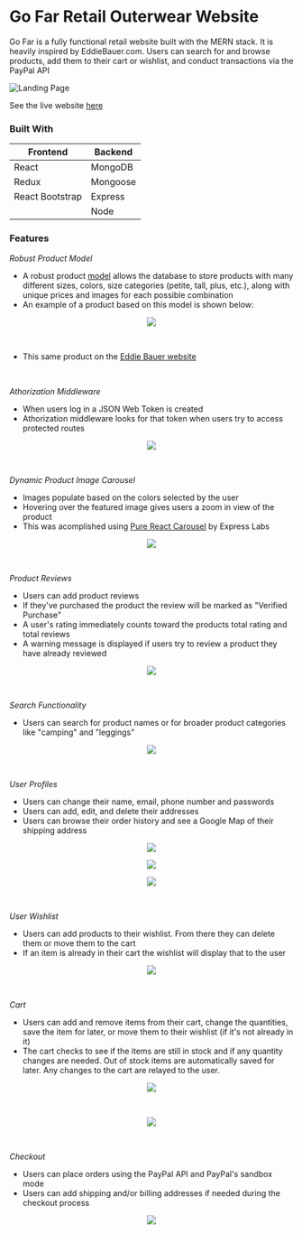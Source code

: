 # Go Far Retail Outerwear Website

Go Far is a fully functional retail website built with the MERN stack. It is heavily inspired by EddieBauer.com. Users can search for and browse products, 
add them to their cart or wishlist, and conduct transactions via the PayPal API

![Landing Page](/frontend/public/images/markdown/landingPage.png)
<br />

See the live website [here](https://gofarapp.herokuapp.com/)

### Built With
Frontend | Backend
------------ | -------------
React | MongoDB
Redux | Mongoose
React Bootstrap | Express
 &nbsp; | Node
 
### Features
*Robust Product Model*
- A robust product [model](/backend/models/productModel.js) allows the database to store products with many different sizes, colors, size categories (petite, tall, plus, etc.), along with unique prices and images for each possible combination
- An example of a product based on this model is shown below:

<p align="center">
  <img width="" src="frontend/public/images/markdown/product.png">
</p>
<br />

- This same product on the [Eddie Bauer website](https://www.eddiebauer.com/p/23151062/women's-guide-pro-pants?sp=1&color=Dusty%20Sage&size=)
<br />

*Athorization Middleware*
- When users log in a JSON Web Token is created
- Athorization middleware looks for that token when users try to access protected routes

<p align="center">
  <img width="" src="frontend/public/images/markdown/authMiddleware.png">
</p>
<br />

*Dynamic Product Image Carousel*
- Images populate based on the colors selected by the user
- Hovering over the featured image gives users a zoom in view of the product
- This was acomplished using [Pure React Carousel](https://github.com/express-labs/pure-react-carousel) by Express Labs

<p align="center">
  <img width="" src="frontend/public/images/markdown/imageCarousel.gif">
</p>
<br />

*Product Reviews*
- Users can add product reviews
- If they've purchased the product the review will be marked as "Verified Purchase"
- A user's rating immediately counts toward the products total rating and total reviews
- A warning message is displayed if users try to review a product they have already reviewed

<p align="center">
  <img width="" src="frontend/public/images/markdown/reviews2.jpg">
</p>
<br />

*Search Functionality*
- Users can search for product names or for broader product categories like "camping" and "leggings"

<p align="center">
  <img width="" src="frontend/public/images/markdown/searchResult2.jpg">
</p>
<br />

*User Profiles*
- Users can change their name, email, phone number and passwords
- Users can add, edit, and delete their addresses
- Users can browse their order history and see a Google Map of their shipping address
<p align="center">
  <img width="" src="frontend/public/images/markdown/profileInformation.png">
</p>
<p align="center">
  <img width="" src="frontend/public/images/markdown/addresses.png">
</p>
<p align="center">
  <img width="" src="frontend/public/images/markdown/orders.png">
</p>
<br />

*User Wishlist*
- Users can add products to their wishlist. From there they can delete them or move them to the cart
- If an item is already in their cart the wishlist will display that to the user
<p align="center">
  <img width="" src="frontend/public/images/markdown/wishlist.png">
</p>
<br />

*Cart*
- Users can add and remove items from their cart, change the quantities, save the item for later, or move them to their wishlist (if it's not already in it)
- The cart checks to see if the items are still in stock and if any quantity changes are needed. Out of stock items are automatically saved for later. Any changes to the cart are relayed to the user.

<p align="center">
  <img width="" src="frontend/public/images/markdown/cart.png">
</p>
<br />
<p align="center">
  <img width="" src="frontend/public/images/markdown/savedForLater.png">
</p>
<br />

*Checkout*
- Users can place orders using the PayPal API and PayPal's sandbox mode
- Users can add shipping and/or billing addresses if needed during the checkout process

<p align="center">
  <img width="" src="frontend/public/images/markdown/checkout.png">
</p>
<br />



